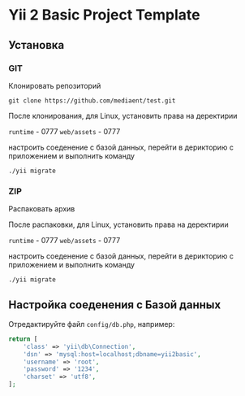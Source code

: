 Yii 2 Basic Project Template
============================


Установка
------------

### GIT
Клонировать репозиторий
~~~
git clone https://github.com/mediaent/test.git
~~~

После клонирования, для Linux, установить права на деректирии

`runtime` - 0777
`web/assets` - 0777

настроить соеденение с базой данных, перейти в дерикторию с приложением и выполнить команду

~~~
./yii migrate
~~~

### ZIP
Распаковать архив

После распаковки, для Linux, установить права на деректирии

`runtime` - 0777
`web/assets` - 0777

настроить соеденение с базой данных, перейти в дерикторию с приложением и выполнить команду

~~~
./yii migrate
~~~



Настройка соеденения с Базой данных
-------------

Отредактируйте файл `config/db.php`, например:

```php
return [
    'class' => 'yii\db\Connection',
    'dsn' => 'mysql:host=localhost;dbname=yii2basic',
    'username' => 'root',
    'password' => '1234',
    'charset' => 'utf8',
];
```